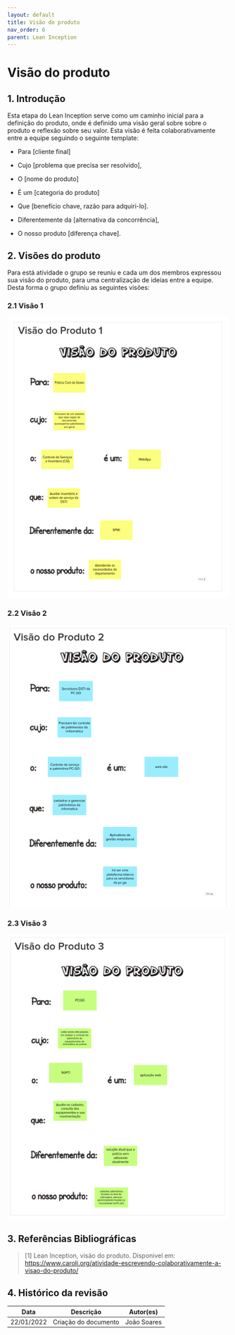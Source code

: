 ```yaml
---
layout: default
title: Visão do produto   
nav_order: 6
parent: Lean Inception
---
```


# Visão do produto

## 1. Introdução

Esta etapa do Lean Inception serve como um caminho inicial para a definição do produto, onde é definido uma visão geral sobre sobre o produto e reflexão sobre seu valor. Esta visão é feita colaborativamente entre a equipe seguindo o seguinte template:

- Para [cliente final]

- Cujo [problema que precisa ser resolvido],

- O [nome do produto]

- É um [categoria do produto]

- Que [benefício chave, razão para adquiri-lo].

- Diferentemente da [alternativa da concorrência],

- O nosso produto [diferença chave].

## 2. Visões do produto

Para está atividade o grupo se reuniu e cada um dos membros expressou sua visão do produto, para uma centralização de ideias entre a equipe. Desta forma o grupo definiu as seguintes visões:

### 2.1 Visão 1

![visão produto 1](../assets/visao-produto-1.png)

### 2.2 Visão 2

![visão produto 2](../assets/visao-produto-2.png)

### 2.3 Visão 3

![visão produto 3](../assets/visao-produto-3.png)

## 3. Referências Bibliográficas


> [1] Lean Inception, visão do produto. Disponivel em: https://www.caroli.org/atividade-escrevendo-colaborativamente-a-visao-do-produto/
## 4. Histórico da revisão

|**Data**|**Descrição**|**Autor(es)**|
|--------|-------------|-------------|
|22/01/2022|Criação do documento| João Soares|